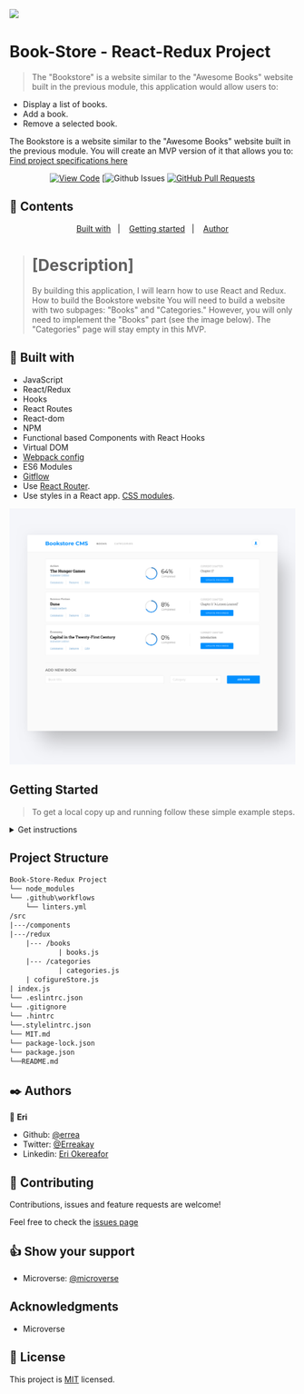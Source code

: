![](https://img.shields.io/badge/Microverse-blueviolet)

# Book-Store - React-Redux Project

> The "Bookstore" is a website similar to the "Awesome Books" website built in the previous module, this application would allow users to:

* Display a list of books.
* Add a book.
* Remove a selected book.
  
The Bookstore is a website similar to the "Awesome Books" website built in the previous module. You will create an MVP version of it that allows you to: [Find project specifications here](https://github.com/microverseinc/curriculum-react-redux/blob/main/bookstore/sneak_peek.md)
      

<div align="center">

[![View Code](https://img.shields.io/badge/View%20-Code-green)](https://github.com/errea/React-Redux-BookStore-App)
[![Github Issues](https://github.com/errea/React-Redux-BookStore-App/issues)
[![GitHub Pull Requests](https://img.shields.io/badge/GitHub-Pull%20Requests-blue)](https://github.com/errea/maths-magician-react/pull/2)

</div>

## 📝 Contents

<p align="center">
<a href="#with">Built with</a>&nbsp;&nbsp;&nbsp;|&nbsp;&nbsp;&nbsp;
<a href="#gs">Getting started</a>&nbsp;&nbsp;&nbsp;|&nbsp;&nbsp;&nbsp;
<a href="#author">Author</a>
</p>

># [Description]
>By building this application, I will learn how to use React and Redux.
How to build the Bookstore website
You will need to build a website with two subpages: "Books" and "Categories." However, you will only need to implement the "Books" part (see the image below). The "Categories" page will stay empty in this MVP.



## 🔧 Built with<a name = "with"></a>

- JavaScript
- React/Redux
- Hooks
- React Routes
- React-dom
- NPM
- Functional based Components with React Hooks 
- Virtual DOM
- [Webpack config](hhttps://webpack.js.org/guides/getting-started/)
- ES6 Modules 
- [Gitflow](https://github.com/microverseinc/curriculum-transversal-skills/blob/main/git-github/articles/gitflow.md)
- Use [React Router](https://reactrouter.com/).
- Use styles in a React app. [CSS modules](https://github.com/css-modules/css-modules).

  

![screenshot](./src/img/bookstore.png)
## Getting Started <a name = "gs"></a>
> To get a local copy up and running follow these simple example steps.

<details>
  <summary>Get instructions</summary>

```
$ cd <folder>
```

~~~bash
$ git clone https://github.com/errea/React-Redux-BookStore-App.git
$ cd React-Redux-BookStore-App
~~~

Run `yarn Install` to install the node modules and webpacker.

Run `yarn build` to build the bundler.

Run `yarn start`  opens on `http://localhost:8080/` in your browser.

## Set up
* Open your terminal and locate the folder you want to clone the repository and follow the steps above to install

</details>



## Project Structure

    Book-Store-Redux Project
    └── node_modules
    └── .github\workflows
        └── linters.yml
    /src
    |---/components
    |---/redux
        |--- /books
                | books.js
        |--- /categories
                | categories.js
        | cofigureStore.js
    | index.js
    └── .eslintrc.json
    └── .gitignore
    └── .hintrc
    └──.stylelintrc.json
    └── MIT.md
    └── package-lock.json
    └── package.json
    └──README.md

## ✒️  Authors <a name = "author"></a>

👤 **Eri**

- Github: [@errea](https://github.com/errea)
- Twitter: [@Erreakay](https://github.com/errea)
- Linkedin: [Eri Okereafor](https://www.linkedin.com/in/eri-ngozi-okereafor/)
  
## 🤝 Contributing

Contributions, issues and feature requests are welcome!

Feel free to check the [issues page](https://github.com/errea/React-Redux-BookStore-App/issues)
## 👍 Show your support

- Microverse: [@microverse](https://www.microverse.org/)

## Acknowledgments

- Microverse

## 📝 License

This project is [MIT](./MIT.md) licensed.


